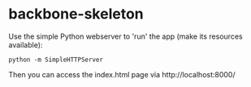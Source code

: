 backbone-skeleton
=================

Use the simple Python webserver to 'run' the app (make its resources available):  

```
python -m SimpleHTTPServer
```

Then you can access the index.html page via http://localhost:8000/
